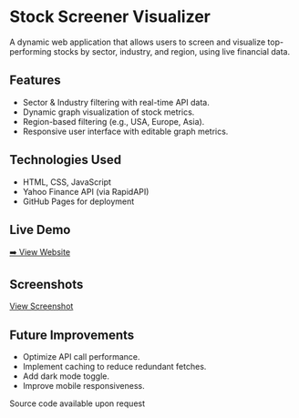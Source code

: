 # Stock Screener Visualizer

A dynamic web application that allows users to screen and visualize top-performing stocks by sector, industry, and region, using live financial data.

## Features
- Sector & Industry filtering with real-time API data.
- Dynamic graph visualization of stock metrics.
- Region-based filtering (e.g., USA, Europe, Asia).
- Responsive user interface with editable graph metrics.

## Technologies Used
- HTML, CSS, JavaScript
- Yahoo Finance API (via RapidAPI)
- GitHub Pages for deployment

## Live Demo
[➡️ View Website](https://visionary-smakager-71b743.netlify.app/)

## Screenshots
[View Screenshot](https://github.com/charchar1245/stockscreener-myfinancepal-prealpha/blob/main/screenshot_1.png?raw=true)

## Future Improvements
- Optimize API call performance.
- Implement caching to reduce redundant fetches.
- Add dark mode toggle.
- Improve mobile responsiveness.

Source code available upon request
